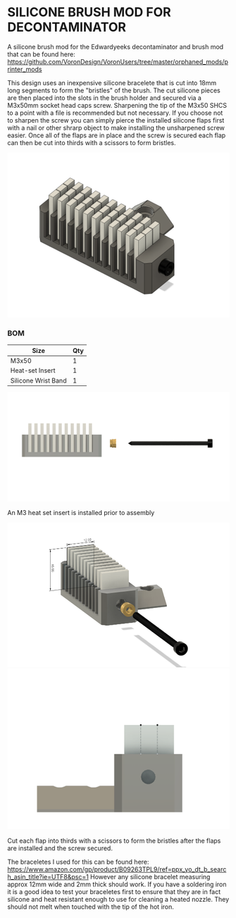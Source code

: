 # SILICONE BRUSH MOD FOR DECONTAMINATOR

A silicone brush mod for the Edwardyeeks decontaminator and brush mod that can be found here: https://github.com/VoronDesign/VoronUsers/tree/master/orphaned_mods/printer_mods

This design uses an inexpensive silicone bracelete that is cut into 18mm long segments to form the "bristles" of the brush. The cut silicone pieces are then placed into the slots in the brush holder and secured via a M3x50mm socket head caps screw. Sharpening the tip of the M3x50 SHCS to a point with a file is recommended but not necessary. If you choose not to sharpen the screw you can simply pierce the installed silicone flaps first with a nail or other shrarp object to make installing the unsharpened screw easier. Once all of the flaps are in place and the screw is secured each flap can then be cut into thirds with a scissors to form bristles. 

<img src="./Images/brush iso.png" width=600>

### BOM

Size | Qty
--- | ---
M3x50 | 1
Heat-set Insert | 1
Silicone Wrist Band | 1

<img src="./Images/brush side.png" width=600>

An M3 heat set insert is installed prior to assembly 

<img src="./Images/brush dims.png" width=600>

<img src="./Images/brush right.png" width=600>

Cut each flap into thirds with a scissors to form the bristles after the flaps are installed and the screw secured. 

The braceletes I used for this can be found here: https://www.amazon.com/gp/product/B09263TPL9/ref=ppx_yo_dt_b_search_asin_title?ie=UTF8&psc=1  However any silicone bracelet measuring approx 12mm wide and 2mm thick should work. If you have a soldering iron it is a good idea to test your braceletes first to ensure that they are in fact silicone and heat resistant enough to use for cleaning a heated nozzle. They should not melt when touched with the tip of the hot iron. 
